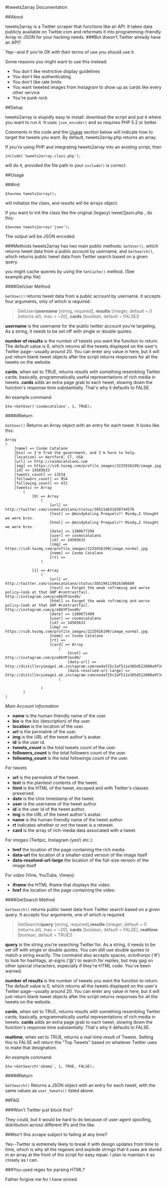 #tweets2array Documentation

##About 

tweets2array is a Twitter scraper that functions like an API. It takes data publicly available on Twitter.com and reformats it into programming-friendly Array or JSON for your hacking needs.
###But doesn't Twitter already have an API?

Yep--and if you're OK with their terms of use you should use it. 

Some reasons you might want to use this instead:

*	You don't like restrictive display guidelines
*	You don't like authenticating
*	You don't like rate limits
*	You want tweeted images from Instagram to show up as cards like every other service
*	You're punk rock

##Setup

tweets2array is stupidly easy to install: download the script and put it where you want to run it. It uses `json_encode()` and so requires PHP 5.2 or better.

Comments in the code and the [Usage](#usage) section below will indicate how to target the tweets you want. By default, tweets2array.php returns an array.

 If you're using PHP and integrating tweets2array into an existing script, then
	
	include('tweets2array.class.php'); 

will do it, provided the file path in your `include()` is correct.

<a id="usage"></a>
##Usage


###Init

	$tw=new tweets2array();

will initialize the class, and results will be arrays object.

If you want to init the class like the original (legacy) tweet2json.php , do this:

	$tw=new tweets2array('json');

The output will be JSON encoded.

###Methods
tweets2array has two main public methods: `GetUser()`, which returns tweet data from a public account by username, and `GetSearch()`, which returns public tweet data from Twitter search based on a given query.

you might cache queries by using the `SetCache()` method. (See example.php file)

####GetUser Method

`GetUser()`  returns tweet data from a public account by username. It accepts four arguments, only of which is required.

>GetUser(**username** [string, required], **results** [integer, default = 0 (returns all), max = ~20], **cards** [boolean, default = FALSE])

**username** is the username for the public twitter account you're targeting. As a string, it needs to be set off with single or double quotes.

**number of results** is the number of tweets you want the function to return. The default value is 0, which returns all the tweets displayed on the user's Twitter page--usually around 20. You can enter any value in here, but it will just return blank tweet objects after the script returns responses for all the tweets on the website.

**cards**, when set to TRUE, returns results with something resembling Twitter cards; basically, programmatically useful representations of rich media in tweets. **cards** adds an extra page grab to each tweet, slowing down the function's response time substantially.  That's why it defaults to FALSE.

An example command:

	$tw->GetUser('cosmocatalano', 1, TRUE);

#####Return

`GetUser()` Returns an Array object with an entry for each tweet. It looks like this:

	Array
	(
		[name] => Cosmo Catalano
		[bio] => I'm from the government, and I'm here to help.
		[location] => Hartford, CT, USA
		[url] => http://cosmocatalano.com
		[img] => https://si0.twimg.com/profile_images/2225916199/image.jpg
		[id] => 14503633
		[tweets_count] => 13534
		[followers_count] => 954
		[following_count] => 472
		[tweets] => Array
			(
				[0] => Array
					(
						[url] => http://twitter.com/cosmocatalano/status/385214631838744576
						[text] => @mindykaling Prequels?! Mindy…I thought we were bros.
						[html] => @mindykaling Prequels?! Mindy…I thought we were bros.
						[date] => 1380677299
						[user] => cosmocatalano
						[id] => 14503633
						[img] => https://si0.twimg.com/profile_images/2225916199/image_normal.jpg
						[name] => Cosmo Catalano
						[rt] => 
					)

				[1] => Array
					(
						[url] => http://twitter.com/cosmocatalano/status/385194119926386689
						[text] => Forget the weak reframing and worse policy—look at that GOP #contrastfail. http://instagram.com/p/e8bYPJond9/ 
						[html] => Forget the weak reframing and worse policy—look at that GOP #contrastfail. http://instagram.com/p/e8bYPJond9/ 
						[date] => 1380672409
						[user] => cosmocatalano
						[id] => 14503633
						[img] => https://si0.twimg.com/profile_images/2225916199/image_normal.jpg
						[name] => Cosmo Catalano
						[rt] => 
						[card] => Array
							(
								[href] => http://instagram.com/p/e8bYPJond9/
								[data-url] => http://distilleryimage1.ak.instagram.com/eedaf25c2af511e385d522000a9f3c76_8.jpg
								[data-resolved-url-large] => http://distilleryimage1.ak.instagram.com/eedaf25c2af511e385d522000a9f3c76_8.jpg
							)

					)
			)
	)


_Main Account information_

*	**name** is the human-friendly name of the user.
*	**bio** is the bio (description) of the user.
*	**location** is the location of the user.
*	**url** is the permalink of the user.
*	**img** is the URL of the tweet author's avatar.
*	**id** is the user id.
*	**tweets_count** is the total tweets count of the user.
*	**followers_count** is the total followers count of the user.
*	**following_count** is the total followings count of the user.
	

For _tweets_
	
*	**url** is the permalink of the tweet.
*	**text** is the plaintext contents of the tweet.
*	**html** is the HTML of the tweet, escaped and with Twitter's classes preserved.
*	**date** is the Unix timestamp of the tweet.
*	**user** is the username of the tweet author
*	**id** is the user id of the tweet author.
*	**img** is the URL of the tweet author's avatar.
*	**name** is the human-friendly name of the tweet author.
*	**rt** indicates whether or not the tweet is a retweet.
*	**card** is the array of rich-media data associated with a tweet. 

For _images_ (Twitpic, Instagram (yes!) etc.):

*	**href** the location of the page containing the rich media
*	**data-url** the location of a smaller-sized version of the image itself
*	**data-resolved-url-large** the location of the full-size version of the image itself

For _video_ (Vine, YouTube, Vimeo):

*	**iframe** the HTML iframe that displays the video.
*	**href** the location of the page containing the video.

####GetSearch Method

`GetSearch()` returns public tweet data from Twitter search based on a given query. It accepts four arguments, one of which is required.

>GetSearch(**query** [string, required],**results** [integer, default = 0 (returns all), max = ~20], **cards** [boolean, default = FALSE], **realtime** [boolean, default = TRUE])

**query** is the string you're searching Twitter for. As a string, it needs to be set off with single or double quotes. You _can_ still use double quotes to match a string exactly. The command also accepts spaces, octothorps ('#') to look for hashtags, at-signs ('@') to search for replies, but may gag on other special characters, especially if they're HTML code. You've been warned.

**number of results** is the number of tweets you want the function to return. The default value is 0, which returns all the tweets displayed on the user's Twitter page--usually around 20. You can enter any value in here, but it will just return blank tweet objects after the script returns responses for all the tweets on the website.

**cards**, when set to TRUE, returns results with something resembling Twitter cards; basically, programmatically useful representations of rich media in tweets. **cards** adds an extra page grab to each tweet, slowing down the function's response time substantially.  That's why it defaults to FALSE.

**realtime**, when set to TRUE, returns a real-time result of Tweets. Setting this to FALSE will return the "Top Tweets" based on whatever Twitter uses to make that designation.

An example command:

	$tw->GetSearch('obama', 1, TRUE, FALSE);
	
#####Return

`GetSearch()` Returns a JSON object with an entry for each tweet, with the same values as `user_tweets()` listed above.


##FAQ

###Won't Twitter just block this?

They could, but it would be hard to do because of user-agent spoofing, distribution across different IPs and the like. 

###Isn't this scrape subject to failing at any time?

Yes--Twitter is extremely likely to break it with design updates from time to time, which is why all the regexes and explode strings that it uses are stored in an array at the front of the script for easy repair. I plan to maintain it as closely as I can.

###You used regex for parsing HTML?

Father forgive me for I have sinned.

